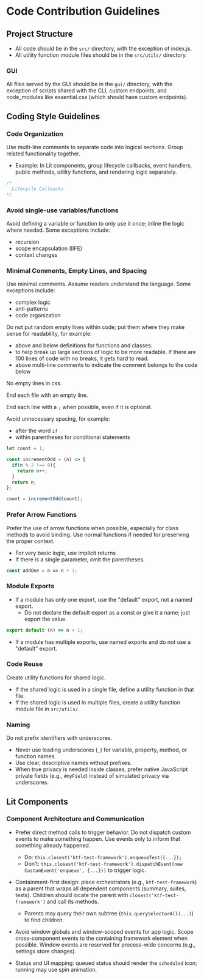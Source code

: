 # Code Contribution Guidelines

## Project Structure

 - All code should be in the `src/` directory, with the exception of index.js.
 - All utility function module files should be in the `src/utils/` directory.

### GUI

All files served by the GUI should be in the `gui/` directory, with the exception of scripts shared with the CLI, custom endpoints, and node_modules like essential.css (which should have custom endpoints).

## Coding Style Guidelines

### Code Organization
Use multi-line comments to separate code into logical sections. Group related functionality together.
  - Example: In Lit components, group lifecycle callbacks, event handlers, public methods, utility functions, and rendering logic separately.

```javascript
/*
  Lifecycle Callbacks
*/
```

### Avoid single-use variables/functions
Avoid defining a variable or function to only use it once; inline the logic where needed. Some exceptions include:
  - recursion
  - scope encapsulation (IIFE)
  - context changes

### Minimal Comments, Empty Lines, and Spacing

Use minimal comments. Assume readers understand the language. Some exceptions include:
  - complex logic
  - anti-patterns
  - code organization

Do not put random empty lines within code; put them where they make sense for readability, for example:
  - above and below definitions for functions and classes.
  - to help break up large sections of logic to be more readable. If there are 100 lines of code with no breaks, it gets hard to read.
  - above multi-line comments to indicate the comment belongs to the code below

No  empty lines in css.

End each file with an empty line.

End each line with a `;` when possible, even if it is optional.

Avoid unnecessary spacing, for example:
  - after the word `if`
  - within parentheses for conditional statements

```javascript
let count = 1;

const incrementOdd = (n) => {
  if(n % 2 !== 0){
    return n++;
  }
  return n;
};

count = incrementOdd(count);
```

### Prefer Arrow Functions
Prefer the use of arrow functions when possible, especially for class methods to avoid binding. Use normal functions if needed for preserving the proper context.
 - For very basic logic, use implicit returns
 - If there is a single parameter, omit the parentheses.
```javascript
const addOne = n => n + 1;
```

### Module Exports
  - If a module has only one export, use the "default" export, not a named export.
    - Do not declare the default export as a const or give it a name; just export the value.

```javascript
export default (n) => n + 1;
```
  - If a module has multiple exports, use named exports and do not use a "default" export.

### Code Reuse
Create utility functions for shared logic.
  - If the shared logic is used in a single file, define a utility function in that file.
  - If the shared logic is used in multiple files, create a utility function module file in `src/utils/`.

### Naming
Do not prefix identifiers with underscores.
  - Never use leading underscores (`_`) for variable, property, method, or function names.
  - Use clear, descriptive names without prefixes.
  - When true privacy is needed inside classes, prefer native JavaScript private fields (e.g., `#myField`) instead of simulated privacy via underscores.

## Lit Components

### Component Architecture and Communication

- Prefer direct method calls to trigger behavior. Do not dispatch custom events to make something happen. Use events only to inform that something already happened.
  - Do: `this.closest('ktf-test-framework').enqueueTest({...});`
  - Don’t: `this.closest('ktf-test-framework').dispatchEvent(new CustomEvent('enqueue', {...}))` to trigger logic.

- Containment-first design: place orchestrators (e.g., `ktf-test-framework`) as a parent that wraps all dependent components (summary, suites, tests). Children should locate the parent with `closest('ktf-test-framework')` and call its methods.
  - Parents may query their own subtree (`this.querySelectorAll(...)`) to find children.

- Avoid window globals and window-scoped events for app logic. Scope cross-component events to the containing framework element when possible. Window events are reserved for process-wide concerns (e.g., settings store changes).

- Status and UI mapping: queued status should render the `scheduled` icon; running may use spin animation.

